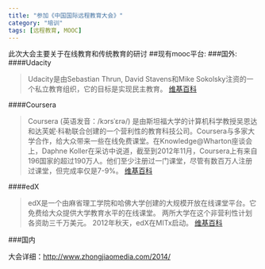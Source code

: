 ```yaml
---
title: "参加《中国国际远程教育大会》"
category: "培训"
tags: [远程教育, MOOC]
---
```

此次大会主要关于在线教育和传统教育的研讨
##现有mooc平台:
###国外:
####Udacity
>Udacity是由Sebastian Thrun, David Stavens和Mike Sokolsky注资的一个私立教育组织，它的目标是实现民主教育。
[维基百科](http://zh.wikipedia.org/wiki/Udacitya)

####Coursera
>Coursera (英语发音：/kɔrsˈɛrə/) 是由斯坦福大学的计算机科学教授吴恩达和达芙妮·科勒联合创建的一个营利性的教育科技公司。Coursera与多家大学合作，给大众带来一些在线免费课堂。在Knowledge@Wharton座谈会上，Daphne Koller在采访中说道，截至到2012年11月，Coursera上有来自196国家的超过190万人。他们至少注册过一门课堂，尽管有数百万人注册过课堂，但完成率仅是7-9%。
[维基百科](http://zh.wikipedia.org/wiki/Coursera)

####edX
>edX是一个由麻省理工学院和哈佛大学创建的大规模开放在线课堂平台。它免费给大众提供大学教育水平的在线课堂。 两所大学在这个非营利性计划各资助三千万美元。 2012年秋天，edX在MITx启动。
[维基百科](http://zh.wikipedia.org/wiki/EdX)


###国内

大会详细：http://www.zhongjiaomedia.com/2014/